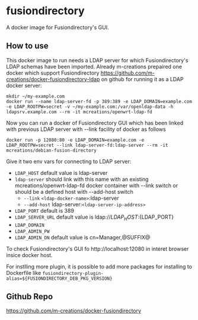 fusiondirectory
===============
A docker image for Fusiondirectory's GUI.

How to use
----------
This docker image to run needs a LDAP server for which Fusiondirectory's LDAP schemas have been imported. Already m-creations prepaired one docker which support Fusiondirectory https://github.com/m-creations/docker-fusiondirectory-ldap on github for running it as a LDAP docker server:
```
mkdir ~/my-example.com
docker run --name ldap-server-fd -p 389:389 -e LDAP_DOMAIN=example.com -e LDAP_ROOTPW=secret -v ~/my-example.com:/var/openldap-data -h ldapsrv.example.com --rm -it mcreations/openwrt-ldap-fd
```
Now you can run a docker of Fusiondirectory GUI which has been linked with previous LDAP server with --link facility of docker as follows
```
docker run -p 12080:80 -e LDAP_DOMAIN=example.com -e LDAP_ROOTPW=secret --link ldap-server-fd:ldap-server --rm -it mcreations/debian-fusion-directory
```

Give it two env vars for connecting to LDAP server:

* `LDAP_HOST` default value is ldap-server
* `ldap-server` should link with this name with an existing mcreations/openwrt-ldap-fd docker container with --link switch or should be a defined host with --add-host switch
  * `--link` `<ldap-docker-name>`:ldap-server
  * `--add-host` ldap-server:`<ldap-server-ip-address>`
* `LDAP_PORT` default is 389
* `LDAP_SERVER_URL` default value is ldap://${LDAP_HOST}:${LDAP_PORT}
* `LDAP_DOMAIN`
* `LDAP_ADMIN_PW`
* `LDAP_ADMIN_DN` default value is cn=Manager,@SUFFIX@

To check Fusiondirectory's GUI fo http://localhost:12080 in interet browser insice docker host.

For instlling more plugin, it is possible to add more packages for installing to Dockerfile like 
```fusiondirectory-plugin-alias=${FUSIONDIRECTORY_DEB_PKG_VERSION}```

Github Repo
-----------
https://github.com/m-creations/docker-fusiondirectory

